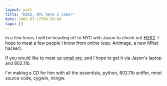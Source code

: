 ```yaml
---
layout: post
title: "H2K2, NYC here I come!"
date: 2002-07-12T06:26:04
tags: []
---
```


In a few hours I will be heading off to NYC with Jason to check out [H2K2][1]. I hope to meat a few people I know from online (esp. Artimage, a new MNet hacker). 

If you would like to meat up [email me][2], and I hope to get it via Jason's laptop and 802.11b. 

I'm making a CD for him with all the essentials, python, 802.11b sniffer, mnet source code, cygwin, mingw. 

   [1]: http://h2k2.net
   [2]: mailto:icepick@icepick.info



